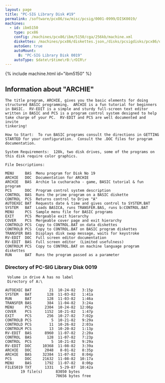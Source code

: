 ```yaml
---
layout: page
title: "PC-SIG Library Disk #19"
permalink: /software/pcx86/sw/misc/pcsig/0001-0999/DISK0019/
machines:
  - id: ibm5150
    type: pcx86
    config: /machines/pcx86/ibm/5150/cga/256kb/machine.xml
    diskettes: /machines/pcx86/diskettes.json,/disks/pcsigdisks/pcx86/diskettes.json
    autoGen: true
    autoMount:
      B: "PC-SIG Library Disk 0019"
    autoType: $date\r$time\rB:\rDIR\r
---
```


{% include machine.html id="ibm5150" %}

## Information about "ARCHIE"

    The title program, ARCHIE, gives you the basic elements for doing
    structured BASIC programming.  ARCHIE is a fun tutorial for beginners
    in BASIC.  RV-EDIT is a simple and sturdy full-screen text editor
    written in BASIC and PCS is a program control system designed to help
    take charge of your PC.  RV-EDIT and PCS are well documented and invite
    tinkering!
    
    How to Start:  To run BASIC programs consult the directions in GETTING
    STARTED for your configuration.  Consult the .DOC files for program
    documentation.
    
    System Requirements:  128k, two disk drives, some of the programs on
    this disk require color graphics.
    
    File Descriptions:
    
    MENU     BAS  Menu program for Disk No 19
    ARCHIE   DOC  Documentation for ARCHIE
    ARCHIE   BAS  Archie la cucharacha - game, BASIC tutorial & fun program
    PCS      DOC  Program control system description
    CONTROL  BAS  Runs the prime program on a BASIC diskette
    CONTROL  PCS  Returns control to Drive "A"
    AUTOEXEC BAT  Requests date & time and gives control to SYSTEM.BAT
    SYSTEM   BAT  Loads BASICA, runs TRANSFER.BAS, runs b:CONTROL.BAT
    MENU     PCS  Sample menu file for BASIC programs
    EXIT     PCS  Mergeable exit hierarchy
    COVER    PCS  Mergeable cover page and exit hierarchy
    CONTROLD PCS  Copy to CONTROL.BAT on data diskettes
    CONTROLB PCS  Copy to CONTROL.BAT on BASIC program diskettes
    TRANSFER BAS  Displays disk swap message, waits for keystroke
    RV-EDIT  DOC  Full screen editor documentation
    RV-EDIT  BAS  Full screen editor  (Limited usefulness)
    CONTROLM PCS  Copy to CONTROL.BAT on machine language program diskettes
    RUN      BAT  Runs the program passed as a parameter

### Directory of PC-SIG Library Disk 0019

     Volume in drive A has no label
     Directory of A:\

    AUTOEXEC BAT        21  10-24-82   3:15p
    SYSTEM   BAT       128  11-03-82   1:41a
    RUN      BAT       128  11-03-82   1:46a
    TRANSFER BAS       384  11-04-82   3:24a
    MENU     PCS      2304  10-24-82  12:06p
    COVER    PCS      1152  10-21-82   1:47p
    EXIT     PCS       256  10-27-82   7:02p
    CONTROLB PCS         5  10-21-82   9:29a
    CONTROLD PCS        11  10-26-82   2:03a
    CONTROLM PCS        13  10-20-82   1:13p
    RV-EDIT  BAS      8960  11-07-82   2:20a
    CONTROL  BAS       128  11-07-82   7:23p
    CONTROL  PCS         5  10-21-82   9:29a
    RV-EDIT  DOC     10368  11-08-82   3:39a
    ARCHIE   DOC      2048   8-01-82   8:35p
    ARCHIE   BAS     32384  11-07-82   8:04p
    PCS      DOC     21632  11-08-82  10:17a
    MENU     BAS      1792  11-07-82   8:06p
    FILES019 TXT      1331   5-29-87  10:42a
           19 file(s)      83050 bytes
                           70656 bytes free
